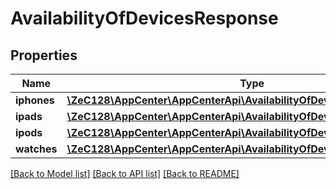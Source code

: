 # AvailabilityOfDevicesResponse

## Properties
Name | Type | Description | Notes
------------ | ------------- | ------------- | -------------
**iphones** | [**\ZeC128\AppCenter\AppCenterApi\AvailabilityOfDevicesResponseIphones**](AvailabilityOfDevicesResponseIphones.md) |  | 
**ipads** | [**\ZeC128\AppCenter\AppCenterApi\AvailabilityOfDevicesResponseIphones**](AvailabilityOfDevicesResponseIphones.md) |  | 
**ipods** | [**\ZeC128\AppCenter\AppCenterApi\AvailabilityOfDevicesResponseIphones**](AvailabilityOfDevicesResponseIphones.md) |  | 
**watches** | [**\ZeC128\AppCenter\AppCenterApi\AvailabilityOfDevicesResponseIphones**](AvailabilityOfDevicesResponseIphones.md) |  | 

[[Back to Model list]](../README.md#documentation-for-models) [[Back to API list]](../README.md#documentation-for-api-endpoints) [[Back to README]](../README.md)


